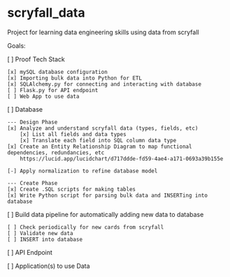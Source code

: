 # scryfall_data

Project for learning data engineering skills using data from scryfall

Goals:

[ ] Proof Tech Stack

    [x] mySQL database configuration
    [x] Importing bulk data into Python for ETL
    [x] SQLAlchemy.py for connecting and interacting with database
    [ ] Flask.py for API endpoint
    [ ] Web App to use data

[ ] Database
    
    --- Design Phase
    [x] Analyze and understand scryfall data (types, fields, etc)
        [x] List all fields and data types
        [x] Translate each field into SQL column data type
    [x] Create an Entity Relationship Diagram to map functional dependencies, redundancies, etc
        https://lucid.app/lucidchart/d717ddde-fd59-4ae4-a171-0693a39b155e
        
    [-] Apply normalization to refine database model
    
    --- Create Phase
    [x] Create .SQL scripts for making tables
    [x] Write Python script for parsing bulk data and INSERTing into database

[ ] Build data pipeline for automatically adding new data to database

    [ ] Check periodically for new cards from scryfall
    [ ] Validate new data
    [ ] INSERT into database
    
[ ] API Endpoint

[ ] Application(s) to use Data
